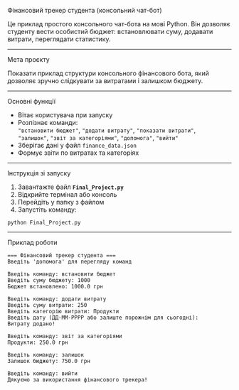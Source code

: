 Фінансовий трекер студента (консольний чат-бот)

Це приклад простого консольного чат-бота на мові Python. Він дозволяє студенту вести особистий бюджет: встановлювати суму, додавати витрати, переглядати статистику.

---

Мета проєкту

Показати приклад структури консольного фінансового бота, який дозволяє зручно слідкувати за витратами і залишком бюджету.

---

Основні функції

- Вітає користувача при запуску
- Розпізнає команди:  
  `"встановити бюджет"`, `"додати витрату"`, `"показати витрати"`,  
  `"залишок"`, `"звіт за категоріями"`, `"допомога"`, `"вийти"`
- Зберігає дані у файл `finance_data.json`
- Формує звіти по витратах та категоріях

---

Інструкція зі запуску

1. Завантажте файл **`Final_Project.py`**
2. Відкрийте термінал або консоль
3. Перейдіть у папку з файлом
4. Запустіть команду:

```
python Final_Project.py
```

---

Приклад роботи

```
=== Фінансовий трекер студента ===
Введіть 'допомога' для перегляду команд

Введіть команду: встановити бюджет
Введіть суму бюджету: 1000
Бюджет встановлено: 1000.0 грн

Введіть команду: додати витрату
Введіть суму витрати: 250
Введіть категорію витрати: Продукти
Введіть дату (ДД-ММ-РРРР або залиште порожнім для сьогодні): 
Витрату додано!

Введіть команду: звіт за категоріями
Продукти: 250.0 грн

Введіть команду: залишок
Залишок бюджету: 750.0 грн

Введіть команду: вийти
Дякуємо за використання фінансового трекера!
```
